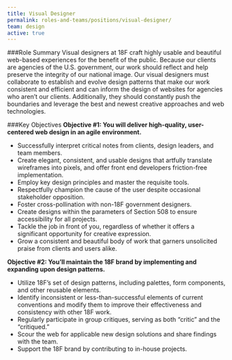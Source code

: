 ```yaml
---
title: Visual Designer
permalink: roles-and-teams/positions/visual-designer/
team: design
active: true
---
```


###Role Summary
Visual designers at 18F craft highly usable and beautiful web-based experiences for the benefit of the public. Because our clients are agencies of the U.S. government, our work should reflect and help preserve the integrity of our national image. Our visual designers must collaborate to establish and evolve design patterns that make our work consistent and efficient and can inform the design of websites for agencies who aren’t our clients. Additionally, they should constantly push the boundaries and leverage the best and newest creative approaches and web technologies.

###Key Objectives
**Objective #1: You will deliver high-quality, user-centered web design in an agile environment.**

- Successfully interpret critical notes from clients, design leaders, and team members.
- Create elegant, consistent, and usable designs that artfully translate wireframes into pixels, and offer front end developers friction-free implementation.
- Employ key design principles and master the requisite tools.
- Respectfully champion the cause of the user despite occasional stakeholder opposition.
- Foster cross-pollination with non-18F government designers.
- Create designs within the parameters of Section 508 to ensure accessibility for all projects.
- Tackle the job in front of you, regardless of whether it offers a significant opportunity for creative expression.
- Grow a consistent and beautiful body of work that garners unsolicited praise from clients and users alike.

**Objective #2: You’ll maintain the 18F brand by implementing and expanding upon design patterns.**

- Utilize 18F’s set of design patterns, including palettes, form components, and other reusable elements.
- Identify inconsistent or less-than-successful elements of current conventions and modify them to improve their effectiveness and consistency with other 18F work.
- Regularly participate in group critiques, serving as both “critic” and the “critiqued.”
- Scour the web for applicable new design solutions and share findings with the team.
- Support the 18F brand by contributing to in-house projects.

